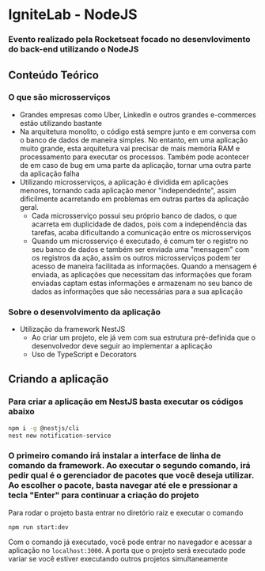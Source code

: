 # IgniteLab - NodeJS
### Evento realizado pela Rocketseat focado no desenvlovimento do back-end utilizando o NodeJS
## Conteúdo Teórico
### O que são microsserviços
* Grandes empresas como Uber, LinkedIn e outros grandes e-commerces estão utilizando bastante
* Na arquitetura monolito, o código está sempre junto e em conversa com o banco de dados de maneira simples. No entanto, em uma aplicação muito grande, esta arquitetura vai precisar de mais memória RAM e processamento para executar os processos. Também pode acontecer de em caso de bug em uma parte da aplicação, tornar uma outra parte da aplicação falha
* Utilizando microsserviços, a aplicação é dividida em aplicações menores, tornando cada aplicação menor "independednte", assim dificilmente acarretando em problemas em outras partes da aplicação geral.
  * Cada microsserviço possui seu próprio banco de dados, o que acarreta em duplicidade de dados, pois com a independência das tarefas, acaba dificultando a comunicação entre os microsserviços
  * Quando um microsserviço é executado, é comum ter o registro no seu banco de dados e também ser enviada uma "mensagem" com os registros da ação, assim os outros microsserviços podem ter acesso de maneira facilitada as informações. Quando a mensagem é enviada, as aplicações que necessitam das informações que foram enviadas captam estas informações e armazenam no seu banco de dados as informações que são necessárias para a sua aplicação
### Sobre o desenvolvimento da aplicação
* Utilização da framework NestJS
  * Ao criar um projeto, ele já vem com sua estrutura pré-definida que o desenvolvedor deve seguir ao implementar a aplicação
  * Uso de TypeScript e Decorators
## Criando a aplicação
### Para criar a aplicação em NestJS basta executar os códigos abaixo
```bash
npm i -g @nestjs/cli
nest new notification-service
```
### O primeiro comando irá instalar a interface de linha de comando da framework. Ao executar o segundo comando, irá pedir qual é o gerenciador de pacotes que você deseja utilizar. Ao escolher o pacote, basta navegar até ele e pressionar a tecla "Enter" para continuar a criação do projeto
Para rodar o projeto basta entrar no diretório raiz e executar o comando 
```
npm run start:dev
```
Com o comando já executado, você pode entrar no navegador e acessar a aplicação no `localhost:3000`. A porta que o projeto será executado pode variar se você estiver executando outros projetos simultaneamente